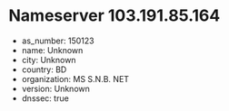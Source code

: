 # Nameserver 103.191.85.164

* as_number: 150123
* name: Unknown
* city: Unknown
* country: BD
* organization: MS S.N.B. NET
* version: Unknown
* dnssec: true
